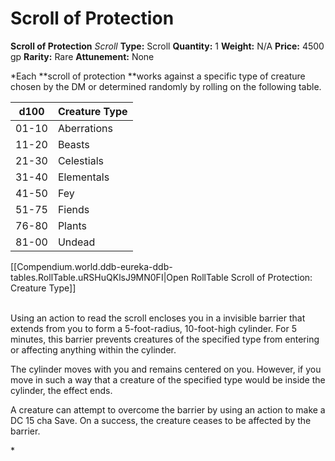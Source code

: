 # Scroll of Protection

**Scroll of Protection**
_Scroll_
**Type:** Scroll
**Quantity:** 1
**Weight:** N/A
**Price:** 4500 gp
**Rarity:** Rare
**Attunement:** None

*Each **scroll of protection **works against a specific type of creature chosen by the DM or determined randomly by rolling on the following table.
<table>
<thead>
<tr>
<th data-sheets-value="{"1":2,"2":"d100"}">d100</th>
<th data-sheets-value="{"1":2,"2":"Creature Type"}">Creature Type</th>
</tr>
</thead>
<tbody>
<tr>
<td data-sheets-value="{"1":3,"3":42745}" data-sheets-numberformat="{"1":5,"2":"mm-dd","3":1}">01-10</td>
<td data-sheets-value="{"1":2,"2":"Aberrations"}">Aberrations</td>
</tr>
<tr>
<td data-sheets-value="{"1":3,"3":43059}" data-sheets-numberformat="{"1":5,"2":"m-d","3":1}">11-20</td>
<td data-sheets-value="{"1":2,"2":"Beasts"}">Beasts</td>
</tr>
<tr>
<td data-sheets-value="{"1":2,"2":"21-30"}">21-30</td>
<td data-sheets-value="{"1":2,"2":"Celestials"}">Celestials</td>
</tr>
<tr>
<td data-sheets-value="{"1":2,"2":"31-40"}">31-40</td>
<td data-sheets-value="{"1":2,"2":"Elementals"}">Elementals</td>
</tr>
<tr>
<td data-sheets-value="{"1":2,"2":"41-50"}">41-50</td>
<td data-sheets-value="{"1":2,"2":"Fey"}">Fey</td>
</tr>
<tr>
<td data-sheets-value="{"1":2,"2":"51-75"}">51-75</td>
<td data-sheets-value="{"1":2,"2":"Fiends"}">Fiends</td>
</tr>
<tr>
<td data-sheets-value="{"1":2,"2":"76-80"}">76-80</td>
<td data-sheets-value="{"1":2,"2":"Plants"}">Plants</td>
</tr>
<tr>
<td data-sheets-value="{"1":2,"2":"81-00"}">81-00</td>
<td data-sheets-value="{"1":2,"2":"Undead"}">Undead</td>
</tr>
</tbody>
</table><div id="table-link">[[Compendium.world.ddb-eureka-ddb-tables.RollTable.uRSHuQKlsJ9MN0FI|Open RollTable Scroll of Protection: Creature Type]]
<p><br />Using an action to read the scroll encloses you in a invisible barrier that extends from you to form a 5-foot-radius, 10-foot-high cylinder. For 5 minutes, this barrier prevents creatures of the specified type from entering or affecting anything within the cylinder.

The cylinder moves with you and remains centered on you. However, if you move in such a way that a creature of the specified type would be inside the cylinder, the effect ends.

A creature can attempt to overcome the barrier by using an action to make a DC 15 cha Save. On a success, the creature ceases to be affected by the barrier.</p>*